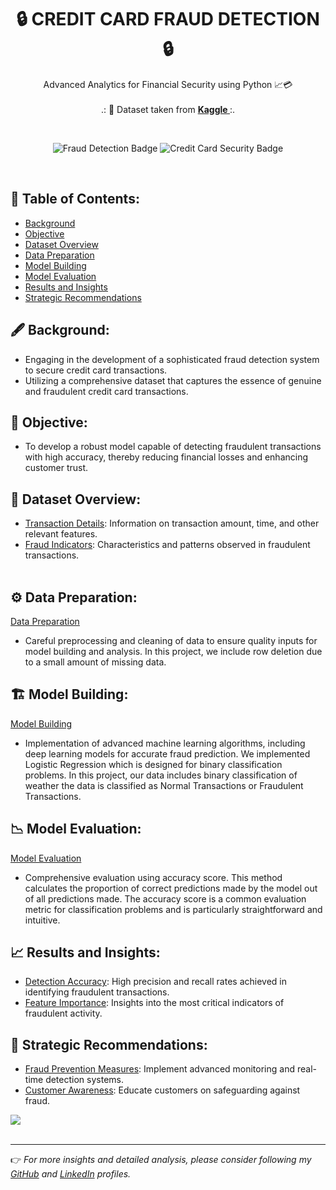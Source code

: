 <h1 align="center">🔒 CREDIT CARD FRAUD DETECTION 🔒</h1>
<p align="center">Advanced Analytics for Financial Security using Python 📈💳<br><br>
.: 📄 Dataset taken from <b><a href="https://www.kaggle.com/datasets/mlg-ulb/creditcardfraud"> Kaggle </a></b> :.
</p><br>
<p align="center">
  <img src="https://img.shields.io/static/v1?label=🕵️‍♂️&message=Fraud%20Detection&style=flat&color=blue" alt="Fraud Detection Badge"/>
  <img src="https://img.shields.io/static/v1?label=💳&message=Credit%20Card%20Security&style=flat&color=red" alt="Credit Card Security Badge"/>
</p>
<br>

## 📃 Table of Contents:
  - [Background](#-background)
  - [Objective](#-objective)
  - [Dataset Overview](#-dataset-overview)
  - [Data Preparation](#-data-preparation)
  - [Model Building](#-model-building)
  - [Model Evaluation](#-model-evaluation)
  - [Results and Insights](#-results-and-insights)
  - [Strategic Recommendations](#-strategic-recommendations)

## 🖋 Background:
*   Engaging in the development of a sophisticated fraud detection system to secure credit card transactions.
*   Utilizing a comprehensive dataset that captures the essence of genuine and fraudulent credit card transactions.

## 🎯 Objective:
*   To develop a robust model capable of detecting fraudulent transactions with high accuracy, thereby reducing financial losses and enhancing customer trust.

## 🧾 Dataset Overview:
* [Transaction Details](#-transaction-details): Information on transaction amount, time, and other relevant features.
* [Fraud Indicators](#-fraud-indicators): Characteristics and patterns observed in fraudulent transactions.
<br><br>

## ⚙ Data Preparation:
[Data Preparation](#-data-preparation)
*   Careful preprocessing and cleaning of data to ensure quality inputs for model building and analysis. In this project, we include row deletion due to a small amount of missing data.

## 🏗 Model Building:
[Model Building](#-model-building)
*   Implementation of advanced machine learning algorithms, including deep learning models for accurate fraud prediction. We implemented Logistic Regression which is designed for binary classification problems. In this project, our data includes binary classification of weather the data is classified as Normal Transactions or Fraudulent Transactions.

## 📉 Model Evaluation:
[Model Evaluation](#-model-evaluation)
*   Comprehensive evaluation using accuracy score. This method calculates the proportion of correct predictions made by the model out of all predictions made. The accuracy score is a common evaluation metric for classification problems and is particularly straightforward and intuitive.

## 📈 Results and Insights:
*   [Detection Accuracy](#-detection-accuracy): High precision and recall rates achieved in identifying fraudulent transactions.
*   [Feature Importance](#-feature-importance): Insights into the most critical indicators of fraudulent activity.

## 💼 Strategic Recommendations:
*   [Fraud Prevention Measures](#-fraud-prevention-measures): Implement advanced monitoring and real-time detection systems.
*   [Customer Awareness](#-customer-awareness): Educate customers on safeguarding against fraud.

[![](https://img.shields.io/badge/back%20to%20top-%E2%86%A9-blue)](#-table-of-contents)
<br><br>

---

👉 _For more insights and detailed analysis, please consider following my [GitHub](https://www.github.com/aimanfatihahhh) and [LinkedIn](linkedin.com/in/aimanfatihahh) profiles._
